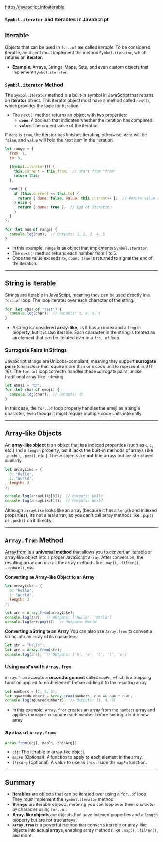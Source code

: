 
https://javascript.info/iterable

### `Symbol.iterator` and Iterables in JavaScript


## **Iterable**

Objects that can be used in `for..of` are called _iterable_.
To be considered iterable, an object must implement the method `Symbol.iterator`, which returns an **iterator**. 

- **Example:** Arrays, Strings, Maps, Sets, and even custom objects that implement `Symbol.iterator`.

### **`Symbol.iterator` Method**

The `Symbol.iterator` method is a built-in symbol in JavaScript that returns an **iterator** object. This iterator object must have a method called `next()`, which provides the logic for iteration.

- The `next()` method returns an object with two properties:
  - **`done`**: A boolean that indicates whether the iteration has completed.
  - **`value`**: The current value of the iteration.

If `done` is `true`, the iterator has finished iterating, otherwise, `done` will be `false`, and `value` will hold the next item in the iteration.

```js
let range = {
  from: 1,
  to: 5,

  [Symbol.iterator]() {
    this.current = this.from;  // Start from "from"
    return this;
  },

  next() {
    if (this.current <= this.to) {
      return { done: false, value: this.current++ };  // Return value and increment
    } else {
      return { done: true };  // End of iteration
    }
  }
};

for (let num of range) {
  console.log(num);  // Outputs: 1, 2, 3, 4, 5
}
```

- In this example, `range` is an object that implements `Symbol.iterator`.
- The `next()` method returns each number from 1 to 5.
- Once the value exceeds `to`, `done: true` is returned to signal the end of the iteration.

---

## **String is Iterable**

Strings are iterable in JavaScript, meaning they can be used directly in a `for..of` loop. The loop iterates over each character of the string.

```js
for (let char of "test") {
  console.log(char);  // Outputs: t, e, s, t
}
```

- A string is considered **array-like**, as it has an index and a `length` property, but it is also iterable. Each character in the string is treated as an element that can be iterated over in a `for..of` loop.

### **Surrogate Pairs in Strings**
JavaScript strings are Unicode-compliant, meaning they support **surrogate pairs** (characters that require more than one code unit to represent in UTF-16). The `for..of` loop correctly handles these surrogate pairs, unlike traditional array-like indexing.

```js
let emoji = "😊";
for (let char of emoji) {
  console.log(char);  // Outputs: 😊
}
```

In this case, the `for..of` loop properly handles the emoji as a single character, even though it might require multiple code units internally.

---

## **Array-like Objects**

An **array-like object** is an object that has indexed properties (such as `0`, `1`, etc.) and a `length` property, but it lacks the built-in methods of arrays (like `.push()`, `.pop()`, etc.). These objects are **not** true arrays but are structured similarly.

```js
let arrayLike = {
  0: "Hello",
  1: "World",
  length: 2
};

console.log(arrayLike[0]);  // Outputs: Hello
console.log(arrayLike[1]);  // Outputs: World
```

Although `arrayLike` looks like an array (because it has a `length` and indexed properties), it’s not a real array, so you can't call array methods like `.pop()` or `.push()` on it directly.

---

## **`Array.from` Method**

[Array.from](https://developer.mozilla.org/en-US/docs/Web/JavaScript/Reference/Global_Objects/Array/from) is a **universal method** that allows you to convert an iterable or array-like object into a proper JavaScript `Array`. After conversion, the resulting array can use all the array methods like `.map()`, `.filter()`, `.reduce()`, etc.

**Converting an Array-like Object to an Array**
```js
let arrayLike = {
  0: "Hello",
  1: "World",
  length: 2
};

let arr = Array.from(arrayLike);
console.log(arr);  // Outputs: ['Hello', 'World']
console.log(arr.pop());  // Outputs: World
```

**Converting a String to an Array**
You can also use `Array.from` to convert a string into an array of its characters:

```js
let str = "hello";
let arr = Array.from(str);
console.log(arr);  // Outputs: ['h', 'e', 'l', 'l', 'o']
```

### **Using `mapFn` with `Array.from`**

`Array.from` accepts a **second argument** called `mapFn`, which is a mapping function applied to each element before adding it to the resulting array.

```js
let numbers = [1, 2, 3];
let squaredNumbers = Array.from(numbers, num => num * num);
console.log(squaredNumbers);  // Outputs: [1, 4, 9]
```

- In this example, `Array.from` creates an array from the `numbers` array and applies the `mapFn` to square each number before storing it in the new array.

### **Syntax of `Array.from`:**

```js
Array.from(obj[, mapFn, thisArg])
```

- `obj`: The iterable or array-like object.
- `mapFn` (Optional): A function to apply to each element in the array.
- `thisArg` (Optional): A value to use as `this` inside the `mapFn` function.

---

## **Summary**

- **Iterables** are objects that can be iterated over using a `for..of` loop. They must implement the `Symbol.iterator` method.
- **Strings** are iterable objects, meaning you can loop over them character by character using `for..of`.
- **Array-like objects** are objects that have indexed properties and a `length` property but are not true arrays.
- **`Array.from`** is a powerful method that converts iterable or array-like objects into actual arrays, enabling array methods like `.map()`, `.filter()`, and more.
